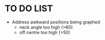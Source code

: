  # TO DO LIST

* Address awkward positions being graphed 
  * neck angle too high (>60)
  * off centre too high (>50)
